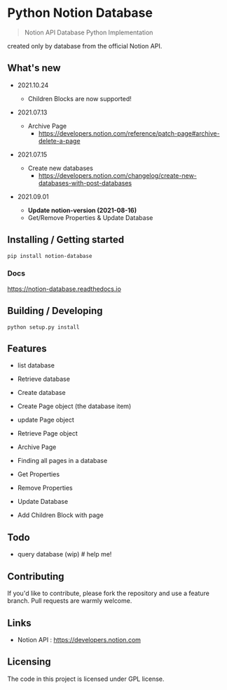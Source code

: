 #  Python Notion Database
> Notion API Database Python Implementation

created only by database from the official Notion API.


## What's new

* 2021.10.24
  * Children Blocks are now supported!

* 2021.07.13
    * Archive Page
        * https://developers.notion.com/reference/patch-page#archive-delete-a-page
    
* 2021.07.15
    * Create new databases
        * https://developers.notion.com/changelog/create-new-databases-with-post-databases
    
* 2021.09.01
    * **Update notion-version (2021-08-16)**
    * Get/Remove Properties & Update Database

## Installing / Getting started

```shell
pip install notion-database
```

### Docs

https://notion-database.readthedocs.io

## Building / Developing

```shell
python setup.py install
```

## Features

* list database
* Retrieve database
* Create database

* Create Page object (the database item)
* update Page object 
* Retrieve Page object

* Archive Page

* Finding all pages in a database

* Get Properties
* Remove Properties 
* Update Database

* Add Children Block with page

## Todo

* query database (wip)  # help me!

## Contributing

If you'd like to contribute, please fork the repository and use a feature branch. Pull requests are warmly welcome.

## Links

- Notion API : https://developers.notion.com

## Licensing

The code in this project is licensed under GPL license.